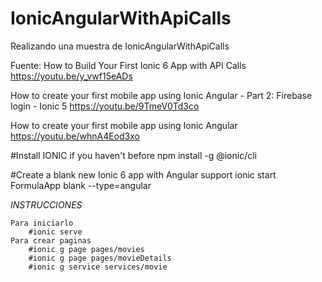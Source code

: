 # IonicAngularWithApiCalls
Realizando una muestra de IonicAngularWithApiCalls

Fuente:
How to Build Your First Ionic 6 App with API Calls
https://youtu.be/y_vwf15eADs

How to create your first mobile app using Ionic Angular - Part 2: Firebase login - Ionic 5
https://youtu.be/9TmeV0Td3co

How to create your first mobile app using Ionic Angular
https://youtu.be/whnA4Eod3xo


#Install IONIC if you haven't before
npm install -g @ionic/cli

#Create a blank new Ionic 6 app with Angular support
ionic start FormulaApp blank --type=angular

*INSTRUCCIONES*

    Para iniciarlo 
        #ionic serve
    Para crear paginas
        #ionic g page pages/movies
        #ionic g page pages/movieDetails
        #ionic g service services/movie

